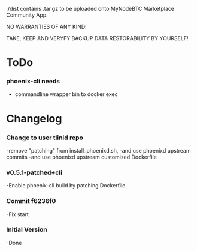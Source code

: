 ./dist contains .tar.gz to be uploaded onto MyNodeBTC Marketplace Community App.

NO WARRANTIES OF ANY KIND!

TAKE, KEEP AND VERYFY BACKUP DATA RESTORABILITY BY YOURSELF!

# ToDo
### phoenix-cli needs 
* commandline wrapper bin to docker exec

# Changelog

### Change to user tlinid repo
-remove "patching" from install_phoenixd.sh,
-and use phoenixd upstream commits
-and use phoenixd upstream customized Dockerfile

### v0.5.1-patched+cli
-Enable phoenix-cli build by patching Dockerfile

### Commit f6236f0
-Fix start

### Initial Version
-Done
